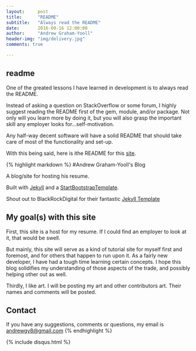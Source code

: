 ```yaml
---
layout:     post
title:      "README"
subtitle:   "Always read the README"
date:       2016-09-16 12:00:00
author:     "Andrew Graham-Yooll"
header-img: "img/delivery.jpg"
comments: true

---
```


<h2 class="section-heading">readme</h2>
<p>One of the greated lessons I have learned in development is to always read the README.</p>

<p>Instead of asking a question on StackOverflow or some forum, I highly suggest reading the README first of the gem, module, and/or package.  Not only will you learn more by doing it, but you will also grasp the important skill any employer looks for...self-motivation.</p>

<p>Any half-way decent software will have a solid README that should take care of most of the functionality and set-up.</p>

<p>With this being said, here is ithe README for this <a href="https://github.com/andrewgy8/andrewgy8.github.io">site</a>.</p>


{% highlight markdown %}
#Andrew Graham-Yooll's Blog

A blog/site for hosting his resume.

Built with [Jekyll](https://jekyllrb.com/) and a [StartBootstrapTemplate](https://startbootstrap.com/template-categories/landing-pages/).

Shout out to BlackRockDigital for their fantastic [Jekyll Template](http://blackrockdigital.github.io/startbootstrap-clean-blog-jekyll/)

## My goal(s) with this site

First, this site is a host for my resume. If I could find an employer to look at it, 
that would be swell.  

But mainly, this site will serve as a kind of tutorial site for myself first and foremost, 
and for others that happen to run upon it. As a fairly new developer, I have had a tough time 
learning certain concepts. I hope this blog solidifies my understanding of those aspects of the 
trade, and possibly helping other out as well.  

Thirdly, I like art. I will be posting my art and other contributors art. Their names and 
comments will be posted.  

## Contact

If you have any suggestions, comments or questions, my email is andrewgy8@gmail.com
{% endhighlight %}

{% include disqus.html %}